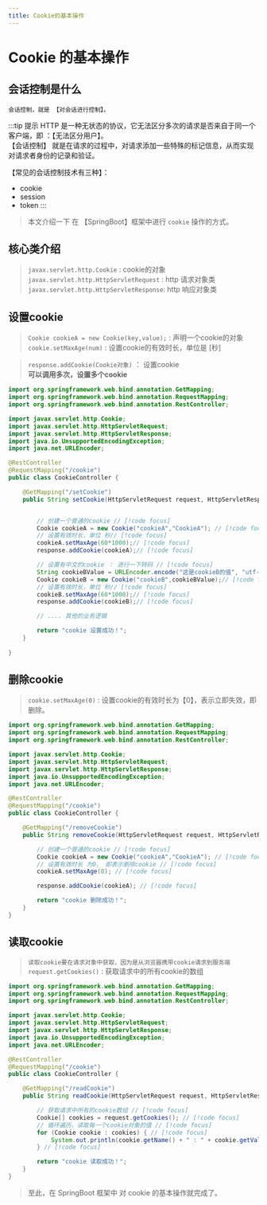 ```yaml
---
title: Cookie的基本操作
---
```


# Cookie 的基本操作

## 会话控制是什么

```
会话控制，就是 【对会话进行控制】。

```
:::tip 提示
HTTP 是一种无状态的协议，它无法区分多次的请求是否来自于同一个客户端，即 ：【无法区分用户】。<br>
【会话控制】 就是在请求的过程中，对请求添加一些特殊的标记信息，从而实现对请求者身份的记录和验证。<br>

【常见的会话控制技术有三种】：
* cookie
* session
* token
:::



> 本文介绍一下 在 【SpringBoot】框架中进行 `cookie` 操作的方式。

## 核心类介绍
> `javax.servlet.http.Cookie` : cookie的对象 <br>
> `javax.servlet.http.HttpServletRequest` : http 请求对象类<br>
> `javax.servlet.http.HttpServletResponse`: http 响应对象类

## 设置cookie
> `Cookie cookieA = new Cookie(key,value);` : 声明一个cookie的对象<br>
> `cookie.setMaxAge(num)` : 设置cookie的有效时长，单位是 [秒]<br>


> `response.addCookie(Cookie对象)` ： 设置cookie<br>
> **可以调用多次，设置多个cookie**

```java
import org.springframework.web.bind.annotation.GetMapping;
import org.springframework.web.bind.annotation.RequestMapping;
import org.springframework.web.bind.annotation.RestController;

import javax.servlet.http.Cookie;
import javax.servlet.http.HttpServletRequest;
import javax.servlet.http.HttpServletResponse;
import java.io.UnsupportedEncodingException;
import java.net.URLEncoder;

@RestController
@RequestMapping("/cookie")
public class CookieController {

    @GetMapping("/setCookie")
    public String setCookie(HttpServletRequest request, HttpServletResponse response) {


        // 创建一个普通的cookie // [!code focus]
        Cookie cookieA = new Cookie("cookieA","CookieA"); // [!code focus]
        // 设置有效时长，单位 秒// [!code focus]
        cookieA.setMaxAge(60*1000);// [!code focus]
        response.addCookie(cookieA);// [!code focus]

        // 设置有中文的cookie ： 进行一下转码 // [!code focus]
        String cookieBValue = URLEncoder.encode("这是cookieB的值", "utf-8");// [!code focus]
        Cookie cookieB = new Cookie("cookieB",cookieBValue);// [!code focus]
        // 设置有效时长，单位 秒// [!code focus]
        cookieB.setMaxAge(60*1000);// [!code focus]
        response.addCookie(cookieB);// [!code focus]

        // .... 其他的业务逻辑 

        return "cookie 设置成功！";
    }
    
}

```

## 删除cookie
> `cookie.setMaxAge(0)` : 设置cookie的有效时长为【0】，表示立即失效，即删除。

```java
import org.springframework.web.bind.annotation.GetMapping;
import org.springframework.web.bind.annotation.RequestMapping;
import org.springframework.web.bind.annotation.RestController;

import javax.servlet.http.Cookie;
import javax.servlet.http.HttpServletRequest;
import javax.servlet.http.HttpServletResponse;
import java.io.UnsupportedEncodingException;
import java.net.URLEncoder;

@RestController
@RequestMapping("/cookie")
public class CookieController {

    @GetMapping("/removeCookie")
    public String removeCookie(HttpServletRequest request, HttpServletResponse response){

        // 创建一个普通的cookie // [!code focus]
        Cookie cookieA = new Cookie("cookieA","CookieA"); // [!code focus]
        // 设置有效时长 为0， 即表示删除cookie // [!code focus]
        cookieA.setMaxAge(0); // [!code focus]

        response.addCookie(cookieA); // [!code focus]

        return "cookie 删除成功！";
    }
}
```

## 读取cookie
> `读取cookie要在请求对象中获取，因为是从浏览器携带cookie请求到服务端`<br>
> `request.getCookies()` : 获取请求中的所有cookie的数组<br>

```java
import org.springframework.web.bind.annotation.GetMapping;
import org.springframework.web.bind.annotation.RequestMapping;
import org.springframework.web.bind.annotation.RestController;

import javax.servlet.http.Cookie;
import javax.servlet.http.HttpServletRequest;
import javax.servlet.http.HttpServletResponse;
import java.io.UnsupportedEncodingException;
import java.net.URLEncoder;

@RestController
@RequestMapping("/cookie")
public class CookieController {

    @GetMapping("/readCookie")
    public String readCookie(HttpServletRequest request, HttpServletResponse response){

        // 获取请求中所有的cookie数组 // [!code focus]
        Cookie[] cookies = request.getCookies(); // [!code focus]
        // 循环遍历，读取每一个cookie对象的值 // [!code focus]
        for (Cookie cookie : cookies) { // [!code focus]
            System.out.println(cookie.getName() + " : " + cookie.getValue()); // [!code focus]
        } // [!code focus]

        return "cookie 读取成功！";
    }
}
```

> 至此，在 SpringBoot 框架中 对 cookie 的基本操作就完成了。